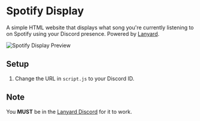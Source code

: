 # Spotify Display
A simple HTML website that displays what song you're currently listening to on Spotify using your Discord presence. Powered by [Lanyard](https://github.com/Phineas/lanyard).

![Spotify Display Preview](https://cdn.nest.rip/uploads/1a72fc22-9563-4c14-8091-ae2ac57c6921.png)

## Setup
1. Change the URL in `script.js` to your Discord ID.

## Note
You **MUST** be in the [Lanyard Discord](https://discord.com/invite/lanyard) for it to work.
